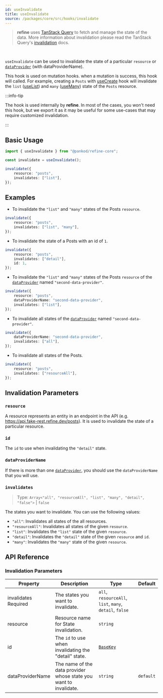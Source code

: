 ```yaml
---
id: useInvalidate
title: useInvalidate
source: /packages/core/src/hooks/invalidate
---
```


> **refine** uses [TanStack Query](https://tanstack.com/query/latest) to fetch and manage the state of the data. More information about invalidation please read the TanStack Query's [invalidation](https://tanstack.com/query/v4/docs/react/guides/query-invalidation) docs.

<br/>

`useInvalidate` can be used to invalidate the state of a particular `resource` or [`dataProvider`][data-provider] (with dataProviderName).

This hook is used on mutation hooks. when a mutation is success, this hook will called. For example, creating a `Posts` with [useCreate](/docs/api-reference/core/hooks/data/useCreate/) hook will invalidate the `list` ([useList](/docs/api-reference/core/hooks/data/useList/)) and `many` ([useMany](/docs/api-reference/core/hooks/data/useMany/)) state of the `Posts` resource.

:::info-tip

The hook is used internally by **refine**. In most of the cases, you won't need this hook, but we export it as it may be useful for some use-cases that may require customized invalidation.

:::

## Basic Usage

```ts
import { useInvalidate } from "@pankod/refine-core";

const invalidate = useInvalidate();

invalidate({
    resource: "posts",
    invalidates: ["list"],
});
```

## Examples

-   To invalidate the `"list"` and `"many"` states of the Posts `resource`.

```ts
invalidate({
    resource: "posts",
    invalidates: ["list", "many"],
});
```

-   To invalidate the state of a Posts with an id of `1`.

```ts
invalidate({
    resource: "posts",
    invalidates: ["detail"],
    id: 1,
});
```

-   To invalidate the `"list"` and `"many"` states of the Posts `resource` of the [`dataProvider`][data-provider] named `"second-data-provider"`.

```ts
invalidate({
    resource: "posts",
    dataProviderName: "second-data-provider",
    invalidates: ["list"],
});
```

-   To invalidate all states of the [`dataProvider`][data-provider] named `"second-data-provider"`.

```ts
invalidate({
    dataProviderName: "second-data-provider",
    invalidates: ["all"],
});
```

-   To invalidate all states of the Posts.

```ts
invalidate({
    resource: "posts",
    invalidates: ["resourceAll"],
});
```

## Invalidation Parameters

### `resource`

A resource represents an entity in an endpoint in the API (e.g. https://api.fake-rest.refine.dev/posts). It is used to invalidate the state of a particular resource.

### `id`

The `id` to use when invalidating the `"detail"` state.

### `dataProviderName`

If there is more than one [`dataProvider`][data-provider], you should use the `dataProviderName` that you will use.

### `invalidates` <PropTag required />

> Type: `Array<"all", "resourceAll", "list", "many", "detail", "false">` | `false`

The states you want to invalidate. You can use the following values:

-   `"all"`: Invalidates all states of the all resources.
-   `"resourceAll"`: Invalidates all states of the given `resource`.
-   `"list"`: Invalidates the `"list"` state of the given `resource`.
-   `"detail"`: Invalidates the `"detail"` state of the given `resource` and `id`.
-   `"many"`: Invalidates the `"many"` state of the given `resource`.

## API Reference

### Invalidation Parameters

| Property                                                                                              | Description                                                       | Type                                                    | Default   |
| ----------------------------------------------------------------------------------------------------- | ----------------------------------------------------------------- | ------------------------------------------------------- | --------- |
| <div className="required-block"><div>invalidates</div> <div className="required">Required</div></div> | The states you want to invalidate.                                | `all`, `resourceAll`, `list`, `many`, `detail`, `false` |           |
| resource                                                                                              | Resource name for State invalidation.                             | `string`                                                |           |
| id                                                                                                    | The `id` to use when invalidating the "detail" state.             | [`BaseKey`](/api-reference/core/interfaces.md#basekey)  |           |
| dataProviderName                                                                                      | The name of the data provider whose state you want to invalidate. | `string`                                                | `default` |

[data-provider]: /docs/api-reference/core/providers/data-provider/
